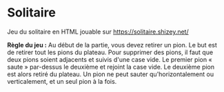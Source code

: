 # Solitaire
Jeu du solitaire en HTML jouable sur https://solitaire.shizey.net/

__Règle du jeu :__ 
Au début de la partie, vous devez retirer un pion. Le but est de retirer tout les pions du plateau. Pour supprimer des pions, il faut que deux pions soient adjacents et suivis d'une case vide. Le premier pion « saute » par-dessus le deuxième et rejoint la case vide. Le deuxième pion est alors retiré du plateau. Un pion ne peut sauter qu'horizontalement ou verticalement, et un seul pion à la fois.
